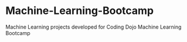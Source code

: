 # Machine-Learning-Bootcamp
Machine Learning projects developed for Coding Dojo Machine Learning Bootcamp
